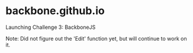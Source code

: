 backbone.github.io
==================

Launching Challenge 3: BackboneJS

Note: Did not figure out the 'Edit' function yet, but will continue to work on it. 
